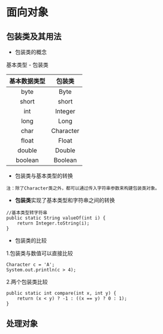 # 面向对象


## 包装类及其用法

* 包装类的概念

基本类型 - 包装类

|基本数据类型    |     包装类    |
|:------------:|:------------:|
|byte          |Byte          |
|short         |short         |
|int           |Integer       |
|long          |Long          |
|char          |Character     |
|float         |Float         |
|double        |Double        |
|boolean       |Boolean       |

* 包装类与基本类型的转换

`注：除了Character类之外，都可以通过传入字符串参数来构建包装类对象。 `

* **包装类**实现了基本类型和字符串之间的转换

```
//基本类型转字符串
public static String valueOf(int i) {
    return Integer.toString(i);
}
```

* 包装类的比较

1.包装类与数值可以直接比较

```
Character c = 'A';
System.out.println(c > 4);
```

2.两个包装类比较

```
public static int compare(int x, int y) {
    return (x < y) ? -1 : ((x == y) ? 0 : 1);
}
```

## 处理对象


